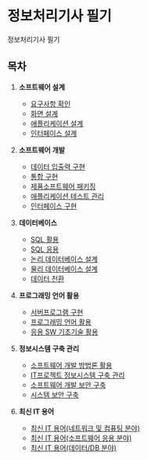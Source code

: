 # 정보처리기사 필기

정보처리기사 필기

## 목차

1. **소프트웨어 설계**
    - [요구사항 확인](https://github.com/youseokhwan/today-i-learned/blob/master/정보처리기사/필기/01%20소프트웨어%20설계/01%20요구사항%20확인.md)
    - [화면 설계]()
    - [애플리케이션 설계]()
    - [인터페이스 설계]()

2. **소프트웨어 개발**
    - [데이터 입출력 구현]()
    - [통합 구현]()
    - [제품소프트웨어 패키징]()
    - [애플리케이션 테스트 관리]()
    - [인터페이스 구현]()

3. **데이터베이스**
    - [SQL 활용]()
    - [SQL 응용]()
    - [논리 데이터베이스 설계]()
    - [물리 데이터베이스 설계]()
    - [데이터 전환]()

4. **프로그래밍 언어 활용**
    - [서버프로그램 구현]()
    - [프로그래밍 언어 활용]()
    - [응용 SW 기초기술 활용]()

5. **정보시스템 구축 관리**
    - [소프트웨어 개발 방법론 활용]()
    - [IT프로젝트 정보시스템 구축 관리]()
    - [소프트웨어 개발 보안 구축]()
    - [시스템 보안 구축]()

6. **최신 IT 용어**
    - [최신 IT 용어(네트워크 및 컴퓨팅 분야)]()
    - [최신 IT 용어(소프트웨어 응용 분야)]()
    - [최신 IT 용어(데이터/DB 분야)]()
